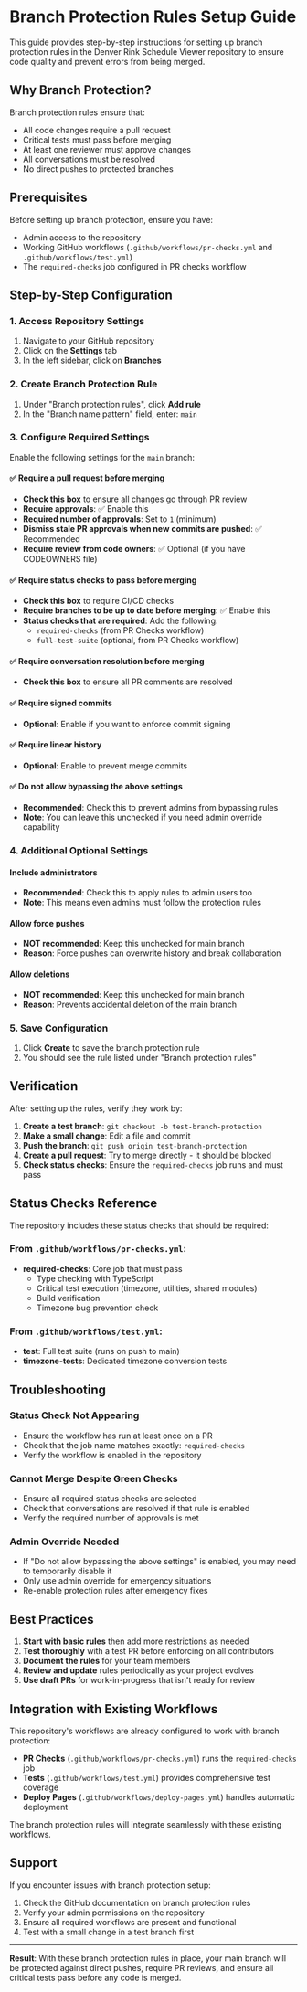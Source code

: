 # Branch Protection Rules Setup Guide

This guide provides step-by-step instructions for setting up branch protection rules in the Denver Rink Schedule Viewer repository to ensure code quality and prevent errors from being merged.

## Why Branch Protection?

Branch protection rules ensure that:
- All code changes require a pull request
- Critical tests must pass before merging
- At least one reviewer must approve changes
- All conversations must be resolved
- No direct pushes to protected branches

## Prerequisites

Before setting up branch protection, ensure you have:
- Admin access to the repository
- Working GitHub workflows (`.github/workflows/pr-checks.yml` and `.github/workflows/test.yml`)
- The `required-checks` job configured in PR checks workflow

## Step-by-Step Configuration

### 1. Access Repository Settings

1. Navigate to your GitHub repository
2. Click on the **Settings** tab
3. In the left sidebar, click on **Branches**

### 2. Create Branch Protection Rule

1. Under "Branch protection rules", click **Add rule**
2. In the "Branch name pattern" field, enter: `main`

### 3. Configure Required Settings

Enable the following settings for the `main` branch:

#### ✅ Require a pull request before merging
- **Check this box** to ensure all changes go through PR review
- **Require approvals**: ✅ Enable this
- **Required number of approvals**: Set to `1` (minimum)
- **Dismiss stale PR approvals when new commits are pushed**: ✅ Recommended
- **Require review from code owners**: ✅ Optional (if you have CODEOWNERS file)

#### ✅ Require status checks to pass before merging
- **Check this box** to require CI/CD checks
- **Require branches to be up to date before merging**: ✅ Enable this
- **Status checks that are required**: Add the following:
  - `required-checks` (from PR Checks workflow)
  - `full-test-suite` (optional, from PR Checks workflow)

#### ✅ Require conversation resolution before merging
- **Check this box** to ensure all PR comments are resolved

#### ✅ Require signed commits
- **Optional**: Enable if you want to enforce commit signing

#### ✅ Require linear history
- **Optional**: Enable to prevent merge commits

#### ✅ Do not allow bypassing the above settings
- **Recommended**: Check this to prevent admins from bypassing rules
- **Note**: You can leave this unchecked if you need admin override capability

### 4. Additional Optional Settings

#### Include administrators
- **Recommended**: Check this to apply rules to admin users too
- **Note**: This means even admins must follow the protection rules

#### Allow force pushes
- **NOT recommended**: Keep this unchecked for main branch
- **Reason**: Force pushes can overwrite history and break collaboration

#### Allow deletions
- **NOT recommended**: Keep this unchecked for main branch
- **Reason**: Prevents accidental deletion of the main branch

### 5. Save Configuration

1. Click **Create** to save the branch protection rule
2. You should see the rule listed under "Branch protection rules"

## Verification

After setting up the rules, verify they work by:

1. **Create a test branch**: `git checkout -b test-branch-protection`
2. **Make a small change**: Edit a file and commit
3. **Push the branch**: `git push origin test-branch-protection`
4. **Create a pull request**: Try to merge directly - it should be blocked
5. **Check status checks**: Ensure the `required-checks` job runs and must pass

## Status Checks Reference

The repository includes these status checks that should be required:

### From `.github/workflows/pr-checks.yml`:
- **required-checks**: Core job that must pass
  - Type checking with TypeScript
  - Critical test execution (timezone, utilities, shared modules)
  - Build verification
  - Timezone bug prevention check

### From `.github/workflows/test.yml`:
- **test**: Full test suite (runs on push to main)
- **timezone-tests**: Dedicated timezone conversion tests

## Troubleshooting

### Status Check Not Appearing
- Ensure the workflow has run at least once on a PR
- Check that the job name matches exactly: `required-checks`
- Verify the workflow is enabled in the repository

### Cannot Merge Despite Green Checks
- Ensure all required status checks are selected
- Check that conversations are resolved if that rule is enabled
- Verify the required number of approvals is met

### Admin Override Needed
- If "Do not allow bypassing the above settings" is enabled, you may need to temporarily disable it
- Only use admin override for emergency situations
- Re-enable protection rules after emergency fixes

## Best Practices

1. **Start with basic rules** then add more restrictions as needed
2. **Test thoroughly** with a test PR before enforcing on all contributors
3. **Document the rules** for your team members
4. **Review and update** rules periodically as your project evolves
5. **Use draft PRs** for work-in-progress that isn't ready for review

## Integration with Existing Workflows

This repository's workflows are already configured to work with branch protection:

- **PR Checks** (`.github/workflows/pr-checks.yml`) runs the `required-checks` job
- **Tests** (`.github/workflows/test.yml`) provides comprehensive test coverage
- **Deploy Pages** (`.github/workflows/deploy-pages.yml`) handles automatic deployment

The branch protection rules will integrate seamlessly with these existing workflows.

## Support

If you encounter issues with branch protection setup:
1. Check the GitHub documentation on branch protection rules
2. Verify your admin permissions on the repository
3. Ensure all required workflows are present and functional
4. Test with a small change in a test branch first

---

**Result**: With these branch protection rules in place, your main branch will be protected against direct pushes, require PR reviews, and ensure all critical tests pass before any code is merged.